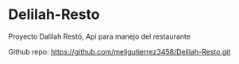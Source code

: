 # Delilah-Resto
Proyecto Dalilah Restó, Api para manejo del restaurante

Github repo: https://github.com/meligutierrez3458/Delilah-Resto.git